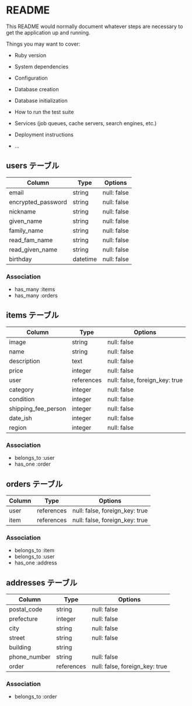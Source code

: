 # README

This README would normally document whatever steps are necessary to get the
application up and running.

Things you may want to cover:

* Ruby version

* System dependencies

* Configuration

* Database creation

* Database initialization

* How to run the test suite

* Services (job queues, cache servers, search engines, etc.)

* Deployment instructions

* ...
## users テーブル
|     Column       |  Type    |   Options   |
| ---------------- | -------- | ----------- |
|      email       | string   | null: false |
|encrypted_password| string   | null: false |
|    nickname      | string   | null: false |
|    given_name    | string   | null: false |
|   family_name    | string   | null: false |
|  read_fam_name   | string   | null: false |
|  read_given_name | string   | null: false |
|    birthday      | datetime | null: false |
### Association
- has_many :items
- has_many :orders

## items テーブル

|       Column          |  Type      | Options                        |
| --------------------- | ---------- | ------------------------------ |
|        image          |   string   | null: false                    |
|        name           |   string   | null: false                    |
|     description       |    text    | null: false                    |
|         price         |  integer   | null: false                    |
|         user          | references | null: false, foreign_key: true |
|      category         |   integer  | null: false                    |
|     condition         |   integer  | null: false                    |
| shipping_fee_person   |   integer  | null: false                    |
|       date_ish        |   integer  | null: false                    |
|        region         |   integer  | null: false                    |
### Association

- belongs_to :user
- has_one :order

## orders テーブル

| Column | Type       | Options                        |
| ------ | ---------- | ------------------------------ |
| user   | references | null: false, foreign_key: true |
| item   | references | null: false, foreign_key: true |
### Association

- belongs_to :item
- belongs_to :user
- has_one :address

## addresses テーブル

| Column       | Type       | Options                        |
| ------------ | ---------- | ------------------------------ |
| postal_code  | string     | null: false                    |
| prefecture   | integer    | null: false                    |
| city         | string     | null: false                    |
| street       | string     | null: false                    |
| building     | string     |                                |
| phone_number | string     | null: false                    |
| order        | references | null: false, foreign_key: true |
### Association

- belongs_to :order